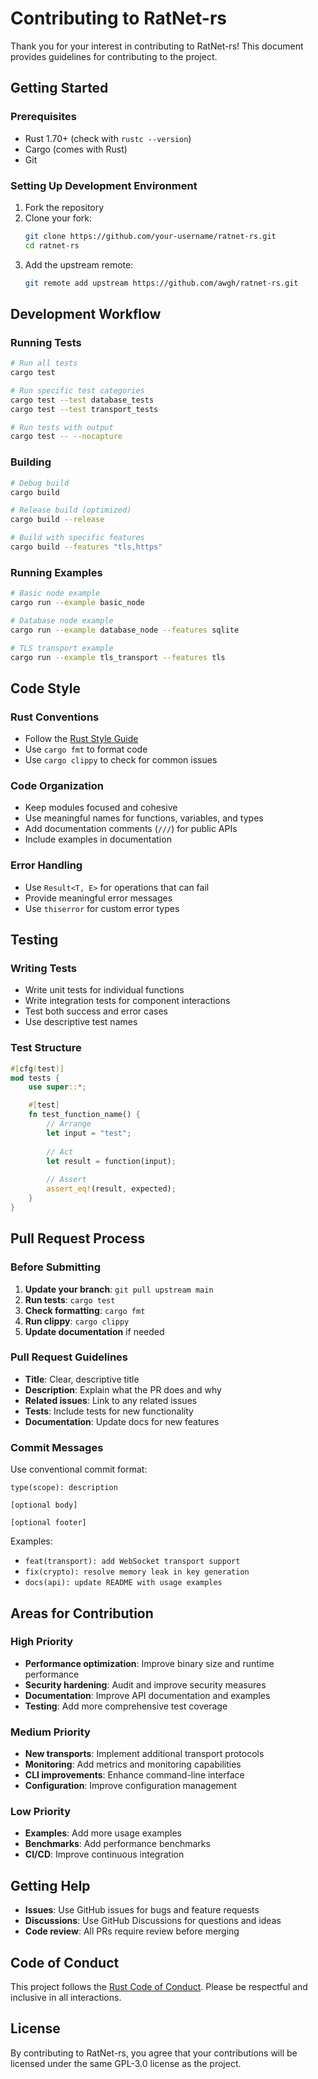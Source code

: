 # Contributing to RatNet-rs

Thank you for your interest in contributing to RatNet-rs! This document provides guidelines for contributing to the project.

## Getting Started

### Prerequisites

- Rust 1.70+ (check with `rustc --version`)
- Cargo (comes with Rust)
- Git

### Setting Up Development Environment

1. Fork the repository
2. Clone your fork:
   ```bash
   git clone https://github.com/your-username/ratnet-rs.git
   cd ratnet-rs
   ```
3. Add the upstream remote:
   ```bash
   git remote add upstream https://github.com/awgh/ratnet-rs.git
   ```

## Development Workflow

### Running Tests

```bash
# Run all tests
cargo test

# Run specific test categories
cargo test --test database_tests
cargo test --test transport_tests

# Run tests with output
cargo test -- --nocapture
```

### Building

```bash
# Debug build
cargo build

# Release build (optimized)
cargo build --release

# Build with specific features
cargo build --features "tls,https"
```

### Running Examples

```bash
# Basic node example
cargo run --example basic_node

# Database node example
cargo run --example database_node --features sqlite

# TLS transport example
cargo run --example tls_transport --features tls
```

## Code Style

### Rust Conventions

- Follow the [Rust Style Guide](https://doc.rust-lang.org/1.0.0/style/style/naming/README.html)
- Use `cargo fmt` to format code
- Use `cargo clippy` to check for common issues

### Code Organization

- Keep modules focused and cohesive
- Use meaningful names for functions, variables, and types
- Add documentation comments (`///`) for public APIs
- Include examples in documentation

### Error Handling

- Use `Result<T, E>` for operations that can fail
- Provide meaningful error messages
- Use `thiserror` for custom error types

## Testing

### Writing Tests

- Write unit tests for individual functions
- Write integration tests for component interactions
- Test both success and error cases
- Use descriptive test names

### Test Structure

```rust
#[cfg(test)]
mod tests {
    use super::*;

    #[test]
    fn test_function_name() {
        // Arrange
        let input = "test";
        
        // Act
        let result = function(input);
        
        // Assert
        assert_eq!(result, expected);
    }
}
```

## Pull Request Process

### Before Submitting

1. **Update your branch**: `git pull upstream main`
2. **Run tests**: `cargo test`
3. **Check formatting**: `cargo fmt`
4. **Run clippy**: `cargo clippy`
5. **Update documentation** if needed

### Pull Request Guidelines

- **Title**: Clear, descriptive title
- **Description**: Explain what the PR does and why
- **Related issues**: Link to any related issues
- **Tests**: Include tests for new functionality
- **Documentation**: Update docs for new features

### Commit Messages

Use conventional commit format:
```
type(scope): description

[optional body]

[optional footer]
```

Examples:
- `feat(transport): add WebSocket transport support`
- `fix(crypto): resolve memory leak in key generation`
- `docs(api): update README with usage examples`

## Areas for Contribution

### High Priority

- **Performance optimization**: Improve binary size and runtime performance
- **Security hardening**: Audit and improve security measures
- **Documentation**: Improve API documentation and examples
- **Testing**: Add more comprehensive test coverage

### Medium Priority

- **New transports**: Implement additional transport protocols
- **Monitoring**: Add metrics and monitoring capabilities
- **CLI improvements**: Enhance command-line interface
- **Configuration**: Improve configuration management

### Low Priority

- **Examples**: Add more usage examples
- **Benchmarks**: Add performance benchmarks
- **CI/CD**: Improve continuous integration

## Getting Help

- **Issues**: Use GitHub issues for bugs and feature requests
- **Discussions**: Use GitHub Discussions for questions and ideas
- **Code review**: All PRs require review before merging

## Code of Conduct

This project follows the [Rust Code of Conduct](https://www.rust-lang.org/policies/code-of-conduct). Please be respectful and inclusive in all interactions.

## License

By contributing to RatNet-rs, you agree that your contributions will be licensed under the same GPL-3.0 license as the project. 